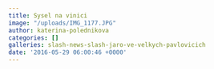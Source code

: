 ```yaml
---
title: Sysel na vinici
image: "/uploads/IMG_1177.JPG"
author: katerina-polednikova
categories: []
galleries: slash-news-slash-jaro-ve-velkych-pavlovicich
date: '2016-05-29 06:00:46 +0000'
---
```

